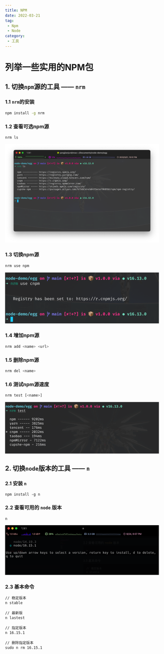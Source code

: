 ```yaml
---
title: NPM
date: 2022-03-21
tag:
 - Npm
 - Node
category:
 - 工具
---
```

# 列举一些实用的NPM包

## 1. 切换`npm`源的工具 —— `nrm`

### 1.1 `nrm`的安装

```bash
npm install -g nrm
```

### 1.2 查看可选npm源

```bash
nrm ls
```

![可选的npm源](https://raw.githubusercontent.com/EugenioCode/picBed/main/20220321225239.png)

### 1.3 切换npm源

```bash
nrm use npm
```

![切换npm源](https://raw.githubusercontent.com/EugenioCode/picBed/main/20220321225525.png)

### 1.4 增加npm源

```bash
nrm add <name> <url>
```

### 1.5 删除npm源

```bash
nrm del <name>
```

### 1.6 测试npm源速度

```bash
nrm test [<name>]
```

![测试npm源速度](https://raw.githubusercontent.com/EugenioCode/picBed/main/20220321230122.png)

## 2. 切换`node`版本的工具 —— `n`

### 2.1 安装 `n`

```shell
npm install -g n
```
### 2.2 查看可用的 `node` 版本
```shell
n 
```
![](https://raw.githubusercontent.com/EugenioCode/picBed/main/20220624180809.png)
### 2.3 基本命令
```shell
// 稳定版本
n stable
 
// 最新版
n lastest
 
// 指定版本
n 16.15.1

// 删除指定版本
sudo n rm 16.15.1
```

